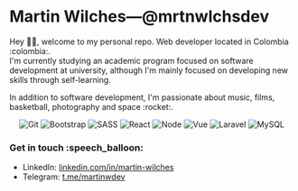 <h1>
  Martin Wilches—@mrtnwlchsdev
 </h1>
<p>Hey 🙋🏻, welcome to my personal repo. Web developer located in Colombia :colombia:. <br> I'm currently studying an academic program focused on software development at university, although I'm mainly focused on developing new skills through self-learning.</p>
<p>In addition to software development, I'm passionate about music, films, basketball, photography and space :rocket:.</p>
<div align="center">
</div>


<div align="center"> 

 ![Git](https://img.shields.io/badge/git-%23F05033.svg?style=for-the-badge&logo=git&logoColor=white)
 ![Bootstrap](https://img.shields.io/badge/Bootstrap-563D7C?style=for-the-badge&logo=bootstrap&logoColor=white)
 ![SASS](https://img.shields.io/badge/Sass-CC6699?style=for-the-badge&logo=sass&logoColor=white)
 ![React](https://img.shields.io/badge/React-20232A?style=for-the-badge&logo=react&logoColor=61DAFB)
 ![Node](https://img.shields.io/badge/Node.js-43853D?style=for-the-badge&logo=node.js&logoColor=white)
 ![Vue](https://img.shields.io/badge/Vue.js-35495E?style=for-the-badge&logo=vue.js&logoColor=4FC08D)
 ![Laravel](https://img.shields.io/badge/Laravel-FF2D20?style=for-the-badge&logo=laravel&logoColor=white)
 ![MySQL](https://img.shields.io/badge/MySQL-005C84?style=for-the-badge&logo=mysql&logoColor=white)
</div>
<h3>Get in touch :speech_balloon:</h3>
<ul>
  <li>LinkedIn: <a href="https://www.linkedin.com/in/martin-wilches">linkedin.com/in/martin-wilches</a></li>
  <li>Telegram: <a href="https://t.me/MartinWDev">t.me/martinwdev</a></li>
</ul>
